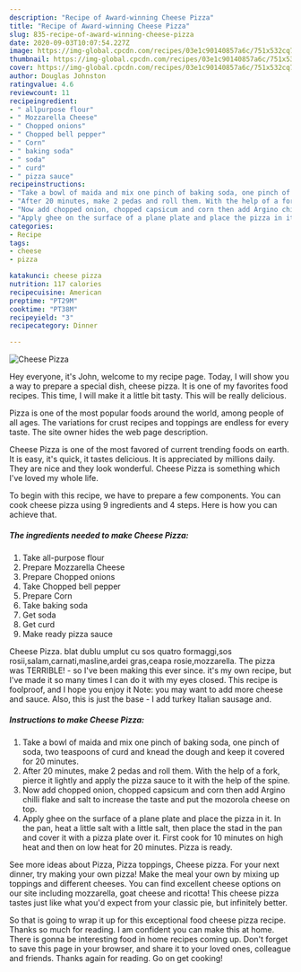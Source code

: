 ```yaml
---
description: "Recipe of Award-winning Cheese Pizza"
title: "Recipe of Award-winning Cheese Pizza"
slug: 835-recipe-of-award-winning-cheese-pizza
date: 2020-09-03T10:07:54.227Z
image: https://img-global.cpcdn.com/recipes/03e1c90140857a6c/751x532cq70/cheese-pizza-recipe-main-photo.jpg
thumbnail: https://img-global.cpcdn.com/recipes/03e1c90140857a6c/751x532cq70/cheese-pizza-recipe-main-photo.jpg
cover: https://img-global.cpcdn.com/recipes/03e1c90140857a6c/751x532cq70/cheese-pizza-recipe-main-photo.jpg
author: Douglas Johnston
ratingvalue: 4.6
reviewcount: 11
recipeingredient:
- " allpurpose flour"
- " Mozzarella Cheese"
- " Chopped onions"
- " Chopped bell pepper"
- " Corn"
- " baking soda"
- " soda"
- " curd"
- " pizza sauce"
recipeinstructions:
- "Take a bowl of maida and mix one pinch of baking soda, one pinch of soda, two teaspoons of curd and knead the dough and keep it covered for 20 minutes."
- "After 20 minutes, make 2 pedas and roll them. With the help of a fork, pierce it lightly and apply the pizza sauce to it with the help of the spine."
- "Now add chopped onion, chopped capsicum and corn then add Argino chilli flake and salt to increase the taste and put the mozorola cheese on top."
- "Apply ghee on the surface of a plane plate and place the pizza in it. In the pan, heat a little salt with a little salt, then place the stad in the pan and cover it with a pizza plate over it. First cook for 10 minutes on high heat and then on low heat for 20 minutes. Pizza is ready."
categories:
- Recipe
tags:
- cheese
- pizza

katakunci: cheese pizza 
nutrition: 117 calories
recipecuisine: American
preptime: "PT29M"
cooktime: "PT38M"
recipeyield: "3"
recipecategory: Dinner

---
```



![Cheese Pizza](https://img-global.cpcdn.com/recipes/03e1c90140857a6c/751x532cq70/cheese-pizza-recipe-main-photo.jpg)

Hey everyone, it's John, welcome to my recipe page. Today, I will show you a way to prepare a special dish, cheese pizza. It is one of my favorites food recipes. This time, I will make it a little bit tasty. This will be really delicious.

Pizza is one of the most popular foods around the world, among people of all ages. The variations for crust recipes and toppings are endless for every taste. The site owner hides the web page description.

Cheese Pizza is one of the most favored of current trending foods on earth. It is easy, it's quick, it tastes delicious. It is appreciated by millions daily. They are nice and they look wonderful. Cheese Pizza is something which I've loved my whole life.


To begin with this recipe, we have to prepare a few components. You can cook cheese pizza using 9 ingredients and 4 steps. Here is how you can achieve that.

<!--inarticleads1-->

##### The ingredients needed to make Cheese Pizza:

1. Take  all-purpose flour
1. Prepare  Mozzarella Cheese
1. Prepare  Chopped onions
1. Take  Chopped bell pepper
1. Prepare  Corn
1. Take  baking soda
1. Get  soda
1. Get  curd
1. Make ready  pizza sauce


Cheese Pizza. blat dublu umplut cu sos quatro formaggi,sos rosii,salam,carnati,masline,ardei gras,ceapa rosie,mozzarella. The pizza was TERRIBLE! - so I&#39;ve been making this ever since. it&#39;s my own recipe, but I&#39;ve made it so many times I can do it with my eyes closed. This recipe is foolproof, and I hope you enjoy it Note: you may want to add more cheese and sauce. Also, this is just the base - I add turkey Italian sausage and. 

<!--inarticleads2-->

##### Instructions to make Cheese Pizza:

1. Take a bowl of maida and mix one pinch of baking soda, one pinch of soda, two teaspoons of curd and knead the dough and keep it covered for 20 minutes.
1. After 20 minutes, make 2 pedas and roll them. With the help of a fork, pierce it lightly and apply the pizza sauce to it with the help of the spine.
1. Now add chopped onion, chopped capsicum and corn then add Argino chilli flake and salt to increase the taste and put the mozorola cheese on top.
1. Apply ghee on the surface of a plane plate and place the pizza in it. In the pan, heat a little salt with a little salt, then place the stad in the pan and cover it with a pizza plate over it. First cook for 10 minutes on high heat and then on low heat for 20 minutes. Pizza is ready.


See more ideas about Pizza, Pizza toppings, Cheese pizza. For your next dinner, try making your own pizza! Make the meal your own by mixing up toppings and different cheeses. You can find excellent cheese options on our site including mozzarella, goat cheese and ricotta! This cheese pizza tastes just like what you&#39;d expect from your classic pie, but infinitely better. 

So that is going to wrap it up for this exceptional food cheese pizza recipe. Thanks so much for reading. I am confident you can make this at home. There is gonna be interesting food in home recipes coming up. Don't forget to save this page in your browser, and share it to your loved ones, colleague and friends. Thanks again for reading. Go on get cooking!

